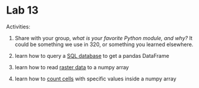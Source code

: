 # Lab 13

Activities:

1. Share with your group, *what is your favorite Python module, and why?*  It could be something we use in 320, or something you learned elsewhere.

2. learn how to query a [SQL database](./sql-join) to get a pandas DataFrame

3. learn how to read [raster data](./raster) to a numpy array

4. learn how to [count cells](./counting-cells) with specific values inside a numpy array